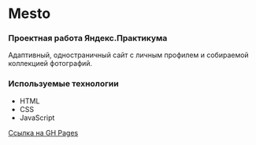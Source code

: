 # Mesto

### Проектная работа Яндекс.Практикума

Адаптивный, одностраничный сайт с личным профилем и собираемой коллекцией фотографий.

### Используемые технологии

- HTML
- CSS
- JavaScript

[Ссылка на GH Pages](https://badstandup.github.io/mesto/)
